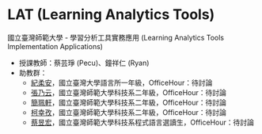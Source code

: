 # LAT (Learning Analytics Tools)
國立臺灣師範大學 - 學習分析工具實務應用 (Learning Analytics Tools Implementation Applications)

- 授課教師：蔡芸琤 (Pecu)、鐘祥仁 (Ryan)
- 助教群：
    * [紀柔安](https://github.com/lowannann)，國立臺灣大學語言所一年級，OfficeHour：待討論
    * [張乃云](https://github.com/41071119H-Irene/PL)，國立臺灣師範大學科技系二年級，OfficeHour：待討論
    * [簡珮軒](https://github.com/cpeggy/PL)，國立臺灣師範大學科技系二年級，OfficeHour：待討論
    * [柯幸孜](https://github.com/Hsing-Tzu/PL)，國立臺灣師範大學科技系二年級，OfficeHour：待討論
    * [蔡昱宏](https://github.com/AndersonTsaiTW/PL-Repo)，國立臺灣師範大學科技系程式語言選讀生，OfficeHour：待討論

